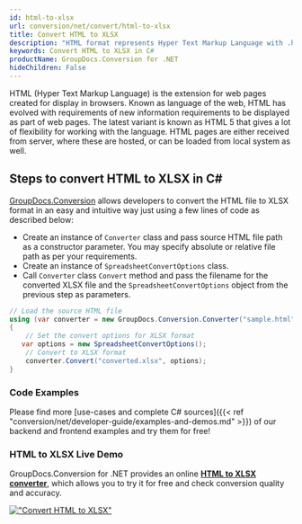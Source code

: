 ```yaml
---
id: html-to-xlsx
url: conversion/net/convert/html-to-xlsx
title: Convert HTML to XLSX
description: "HTML format represents Hyper Text Markup Language with .html extension. Learn how to convert HTML to XLSX file programmatically in C# language using GroupDocs.Conversion for .NET library."
keywords: Convert HTML to XLSX in C#
productName: GroupDocs.Conversion for .NET
hideChildren: False
---
```


HTML (Hyper Text Markup Language) is the extension for web pages created for display in browsers. Known as language of the web, HTML has evolved with requirements of new information requirements to be displayed as part of web pages. The latest variant is known as HTML 5 that gives a lot of flexibility for working with the language. HTML pages are either received from server, where these are hosted, or can be loaded from local system as well.

## Steps to convert HTML to XLSX in C#

[GroupDocs.Conversion](https://products.groupdocs.com/conversion/net) allows developers to convert the HTML file to XLSX format in an easy and intuitive way just using a few lines of code as described below:

* Create an instance of `Converter` class and pass source HTML file path as a constructor parameter. You may specify absolute or relative file path as per your requirements. 
* Create an instance of `SpreadsheetConvertOptions` class.
* Call `Converter` class `Convert` method and pass the filename for the converted XLSX file and the `SpreadsheetConvertOptions` object from the previous step as parameters.

```csharp
// Load the source HTML file
using (var converter = new GroupDocs.Conversion.Converter("sample.html"))
{
    // Set the convert options for XLSX format
   var options = new SpreadsheetConvertOptions();
    // Convert to XLSX format
    converter.Convert("converted.xlsx", options);
}
```

### Code Examples

Please find more [use-cases and complete C# sources]({{< ref "conversion/net/developer-guide/examples-and-demos.md" >}}) of our backend and frontend examples and try them for free!

### HTML to XLSX Live Demo

GroupDocs.Conversion for .NET provides an online [**HTML to XLSX converter**](https://products.groupdocs.app/conversion/html-to-xlsx), which allows you to try it for free and check conversion quality and accuracy.

[!["Convert HTML to XLSX"](conversion/net/images/convert-to-xlsx/convert-html-to-xlsx.png)](https://products.groupdocs.app/conversion/html-to-xlsx)